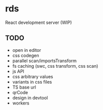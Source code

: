 # rds

React development server (WIP)

## TODO

- open in editor
- css codegen
- parallel scan/importsTransform
- fs caching (swc, css transform, css scan)
- js API
- css arbitrary values
- variants in css files
- TS base url
- qrCode
- design in devtool
- workers
